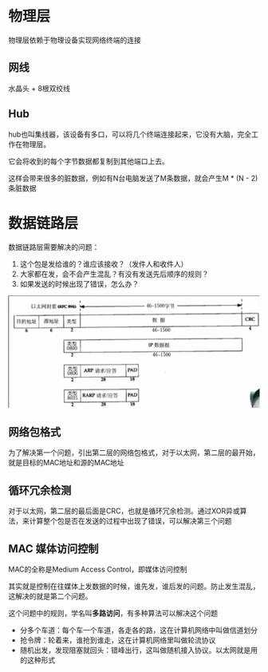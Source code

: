 # 物理层

物理层依赖于物理设备实现网络终端的连接

## 网线

水晶头 + 8根双绞线

## Hub

hub也叫集线器，该设备有多口，可以将几个终端连接起来，它没有大脑，完全工作在物理层。

它会将收到的每个字节数据都复制到其他端口上去。

这样会带来很多的脏数据，例如有N台电脑发送了M条数据，就会产生M * (N - 2)条脏数据



# 数据链路层

数据链路层需要解决的问题：

1. 这个包是发给谁的？谁应该接收？（发件人和收件人）
2. 大家都在发，会不会产生混乱？有没有发送先后顺序的规则？
3. 如果发送的时候出现了错误，怎么办？



![image-20211108233118229](../image/image-20211108233118229.png)



## 网络包格式

为了解决第一个问题，引出第二层的网络包格式，对于以太网，第二层的最开始，就是目标的MAC地址和源的MAC地址

## 循环冗余检测

对于以太网，第二层的最后面是CRC，也就是循环冗余检测。通过XOR异或算法，来计算整个包是否在发送的过程中出现了错误，可以解决第三个问题

## MAC 媒体访问控制

MAC的全称是Medium Access Control，即媒体访问控制

其实就是控制在往媒体上发数据的时候，谁先发，谁后发的问题。防止发生混乱，这解决的就是第二个问题。

这个问题中的规则，学名叫**多路访问**，有多种算法可以解决这个问题

- 分多个车道：每个车一个车道，各走各的路，这在计算机网络中叫做信道划分
- 抢令牌：轮着来，谁抢到谁走，这在计算机网络里叫做轮流协议
- 随机出发，发现阻塞就回头：错峰出行，这叫做随机接入协议。以太网就是用的这种形式